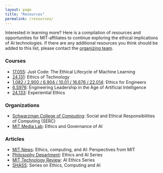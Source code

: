 ```yaml
---
layout: page
title: "Resources"
permalink: /resources/
---
```


Interested in learning more? Here is a compilation of resources and opportunities for MIT-affiliates to continue exploring the ethical implications of AI technologies. If there are any additional resources you think should be added to this list, please contact the [organizing team](https://mitaiethics.github.io/organizers). 

### Courses

<ul>
  <li><a href="http://student.mit.edu/catalog/search.cgi?search=17.055">17.055</a>: Just Code: The Ethical Lifecycle of Machine Learning </li>
  <li><a href="http://student.mit.edu/catalog/search.cgi?search=24.131">24.131</a>: Ethics of Technology</li>
  <li><a href="http://student.mit.edu/catalog/search.cgi?search=1.082">1.082 / 2.900 / 6.904 / 10.01 / 16.676 / 22.014</a>: Ethics for Engineers</li>
  <li><a href="https://gelp.mit.edu/gel-grad-ai">6.S976</a>: Engineering Leadership in the Age of Artificial Intelligence</li>
  <li><a href="https://experientialethics.mit.edu/">24.133</a>: Experiential Ethics</li>
</ul>

### Organizations

<ul>
  <li><a href="https://computing.mit.edu/SERC">Schwarzman College of Computing</a>: Social and Ethical Responsibilities of Computing (SERC)</li>
  <li><a href="https://www.media.mit.edu/groups/ethics-and-governance/overview/">MIT Media Lab</a>: Ethics and Governance of AI</li>
</ul>


### Articles

<ul>
  <li><a href="https://news.mit.edu/2019/ethics-computing-and-ai-perspectives-mit-0318">MIT News</a>: Ethics, computing, and AI: Perspectives from MIT</li>
  <li><a href="https://philosophy.mit.edu/ethicsandai/">Philosophy Department</a>: Ethics and AI Series</li>
  <li><a href="https://www.technologyreview.com/topic/tech-policy/ai-ethics/">MIT Technology Review</a>: AI Ethics Series</li>
  <li><a href="https://shass.mit.edu/news/news-2019-ethics-computing-and-ai-perspectives-mit">SHASS</a>: Series on Ethics, Computing and AI</li>
</ul>